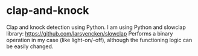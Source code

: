 # clap-and-knock
Clap and knock detection using Python.
I am using Python and slowclap library: https://github.com/larsyencken/slowclap 
Performs a binary operation in my case (like light-on/-off), although the functioning logic can be easily changed.
